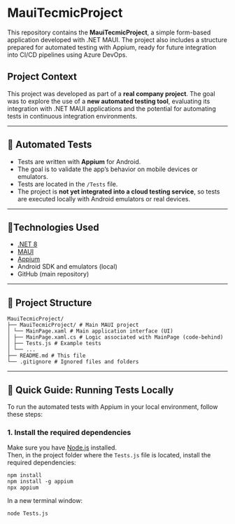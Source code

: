 


#  MauiTecmicProject

This repository contains the **MauiTecmicProject**, a simple form-based application developed with .NET MAUI. The project also includes a structure prepared for automated testing with Appium, ready for future integration into CI/CD pipelines using Azure DevOps.

## Project Context

This project was developed as part of a **real company project**. The goal was to explore the use of a **new automated testing tool**, evaluating its integration with .NET MAUI applications and the potential for automating tests in continuous integration environments.


---

## 🧪 Automated Tests

- Tests are written with **Appium** for Android.  
- The goal is to validate the app’s behavior on mobile devices or emulators.  
- Tests are located in the `/Tests` file.  
- The project is **not yet integrated into a cloud testing service**, so tests are executed locally with Android emulators or real devices.  

---

## 🔧Technologies Used

- [.NET 8](https://dotnet.microsoft.com/en-us/download/dotnet/8.0)  
- [MAUI](https://learn.microsoft.com/en-us/dotnet/maui/)  
- [Appium](https://appium.io/)  
- Android SDK and emulators (local)  
- GitHub (main repository)  
---

## 📂 Project Structure

```
MauiTecmicProject/
├── MauiTecmicProject/ # Main MAUI project
│ └── MainPage.xaml # Main application interface (UI)
│ ├── MainPage.xaml.cs # Logic associated with MainPage (code-behind)
│ ├── Tests.js # Example tests
│ └── ...
├── README.md # This file
└── .gitignore # Ignored files and folders
```


---

## 🚀 Quick Guide: Running Tests Locally

To run the automated tests with Appium in your local environment, follow these steps:

### 1. Install the required dependencies

Make sure you have [Node.js](https://nodejs.org/) installed.  
Then, in the project folder where the `Tests.js` file is located, install the required dependencies:



```
npm install
npm install -g appium
npx appium
```
In a new terminal window:

```
node Tests.js
```



